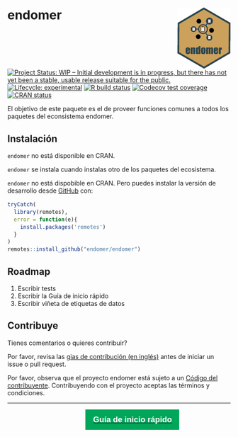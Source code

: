 
<!-- README.md is generated from README.Rmd. Please edit that file -->

# endomer <img src='man/figures/logo.png' align="right" height="138" />

<!-- badges: start -->

[![Project Status: WIP – Initial development is in progress, but there
has not yet been a stable, usable release suitable for the
public.](https://www.repostatus.org/badges/latest/wip.svg)](https://www.repostatus.org/#wip)
[![Lifecycle:
experimental](https://img.shields.io/badge/lifecycle-experimental-orange.svg)](https://www.tidyverse.org/lifecycle/#experimental)
[![R build
status](https://github.com/endomer/endomer/workflows/R-CMD-check/badge.svg)](https://github.com/endomer/endomer/actions)
[![Codecov test
coverage](https://codecov.io/gh/endomer/endomer/branch/main/graph/badge.svg)](https://codecov.io/gh/endomer/endomer?branch=main)
[![CRAN
status](https://www.r-pkg.org/badges/version/endomer)](https://CRAN.R-project.org/package=endomer)
<!-- badges: end -->

El objetivo de este paquete es el de proveer funciones comunes a todos
los paquetes del econsistema endomer.

## Instalación

`endomer` no está disponible en CRAN.

`endomer` se instala cuando instalas otro de los paquetes del
ecosistema.

<!-- You can install the released version of endomer from [CRAN](https://CRAN.R-project.org) with: -->
<!-- ``` r -->
<!-- install.packages("endomer") -->
<!-- ``` -->

`endomer` no está dispobible en CRAN. Pero puedes instalar la versión de
desarrollo desde [GitHub](https://github.com/) con:

``` r
tryCatch(
  library(remotes),
  error = function(e){
    install.packages('remotes')
  }
)
remotes::install_github("endomer/endomer")
```

## Roadmap

1.  Escribir tests
2.  Escribir la Guía de inicio rápido
3.  Escribir viñeta de etiquetas de datos

## Contribuye

Tienes comentarios o quieres contribuir?

Por favor, revisa las [gias de contribución (en
inglés)](https://endomer.github.io/endomer/CONTRIBUTING.html) antes de
iniciar un issue o pull request.

Por favor, observa que el proyecto endomer está sujeto a un [Código del
contribuyente](https://contributor-covenant.org/es/version/2/0/CODE_OF_CONDUCT.html).
Contribuyendo con el proyecto aceptas las términos y condiciones.

<hr/>
<!--html_preserve-->

<a href="./articles/endomer.html"><button type="button"
style = "
    border: 1px solid transparent;
    background-color: #00a65a;
    display: block;
    padding: 10px 16px;
    font-size: 18px;
    line-height: 1.3333333;
    color: #fff;
    cursor: pointer;
    margin-left: 35%;
    margin-top: 10px;
    font-weight: 900;
    text-align: center;
    white-space: nowrap;
    vertical-align: middle;"> Guía de inicio
rápido</button></a><!--/html_preserve-->
